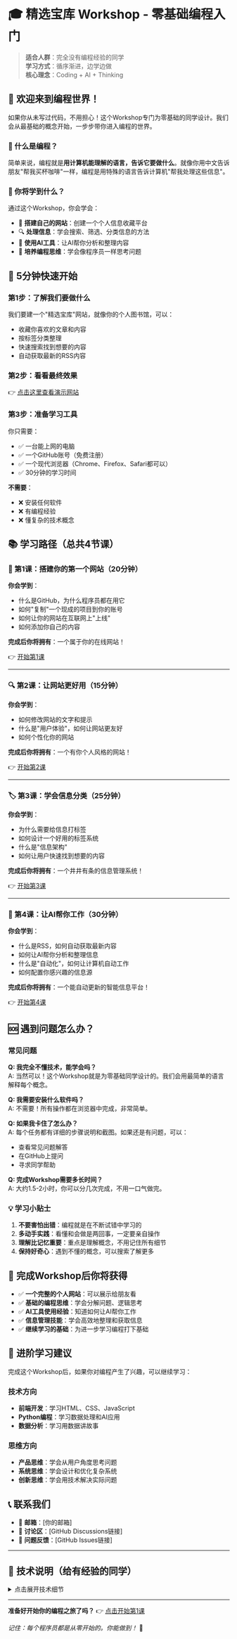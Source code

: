 # 🎓 精选宝库 Workshop - 零基础编程入门

> **适合人群**：完全没有编程经验的同学  
> **学习方式**：循序渐进，边学边做  
> **核心理念**：Coding + AI + Thinking  

## 👋 欢迎来到编程世界！

如果你从未写过代码，不用担心！这个Workshop专门为零基础的同学设计。我们会从最基础的概念开始，一步步带你进入编程的世界。

### 🤔 什么是编程？
简单来说，编程就是**用计算机能理解的语言，告诉它要做什么**。就像你用中文告诉朋友"帮我买杯咖啡"一样，编程是用特殊的语言告诉计算机"帮我处理这些信息"。

### 🎯 你将学到什么？

通过这个Workshop，你会学会：
- 📱 **搭建自己的网站**：创建一个个人信息收藏平台
- 🔍 **处理信息**：学会搜索、筛选、分类信息的方法
- 🤖 **使用AI工具**：让AI帮你分析和整理内容
- 🧠 **培养编程思维**：学会像程序员一样思考问题

## 🚀 5分钟快速开始

### 第1步：了解我们要做什么
我们要建一个"精选宝库"网站，就像你的个人图书馆，可以：
- 收藏你喜欢的文章和内容
- 按标签分类整理
- 快速搜索找到想要的内容
- 自动获取最新的RSS内容

### 第2步：看看最终效果
👉 [点击这里查看演示网站](https://你的用户名.github.io/curated-gems)

### 第3步：准备学习工具
你只需要：
- ✅ 一台能上网的电脑
- ✅ 一个GitHub账号（免费注册）
- ✅ 一个现代浏览器（Chrome、Firefox、Safari都可以）
- ✅ 30分钟的学习时间

**不需要**：
- ❌ 安装任何软件
- ❌ 有编程经验
- ❌ 懂复杂的技术概念

## 📚 学习路径（总共4节课）

### 🎯 第1课：搭建你的第一个网站（20分钟）
**你会学到**：
- 什么是GitHub，为什么程序员都在用它
- 如何"复制"一个现成的项目到你的账号
- 如何让你的网站在互联网上"上线"
- 如何添加你自己的内容

**完成后你将拥有**：一个属于你的在线网站！

👉 [开始第1课](v1/task.md)

---

### 🔍 第2课：让网站更好用（15分钟）
**你会学到**：
- 如何修改网站的文字和提示
- 什么是"用户体验"，如何让网站更友好
- 如何个性化你的网站

**完成后你将拥有**：一个有你个人风格的网站！

👉 [开始第2课](v2/task.md)

---

### 🏷️ 第3课：学会信息分类（25分钟）
**你会学到**：
- 为什么需要给信息打标签
- 如何设计一个好用的标签系统
- 什么是"信息架构"
- 如何让用户快速找到想要的内容

**完成后你将拥有**：一个井井有条的信息管理系统！

👉 [开始第3课](v3/task.md)

---

### 🤖 第4课：让AI帮你工作（30分钟）
**你会学到**：
- 什么是RSS，如何自动获取最新内容
- 如何让AI帮你分析和整理信息
- 什么是"自动化"，如何让计算机自动工作
- 如何配置你感兴趣的信息源

**完成后你将拥有**：一个能自动更新的智能信息平台！

👉 [开始第4课](v4/task.md)

## 🆘 遇到问题怎么办？

### 常见问题

**Q: 我完全不懂技术，能学会吗？**  
A: 当然可以！这个Workshop就是为零基础同学设计的。我们会用最简单的语言解释每个概念。

**Q: 我需要安装什么软件吗？**  
A: 不需要！所有操作都在浏览器中完成，非常简单。

**Q: 如果我卡住了怎么办？**  
A: 每个任务都有详细的步骤说明和截图。如果还是有问题，可以：
- 查看常见问题解答
- 在GitHub上提问
- 寻求同学帮助

**Q: 完成Workshop需要多长时间？**  
A: 大约1.5-2小时，你可以分几次完成，不用一口气做完。

### 💡 学习小贴士

1. **不要害怕出错**：编程就是在不断试错中学习的
2. **多动手实践**：看懂和会做是两回事，一定要亲自操作
3. **理解比记忆重要**：重点是理解概念，不用记住所有细节
4. **保持好奇心**：遇到不懂的概念，可以搜索了解更多

## 🎉 完成Workshop后你将获得

- ✅ **一个完整的个人网站**：可以展示给朋友看
- ✅ **基础的编程思维**：学会分解问题、逻辑思考
- ✅ **AI工具使用经验**：知道如何让AI帮你工作
- ✅ **信息管理技能**：学会高效地整理和获取信息
- ✅ **继续学习的基础**：为进一步学习编程打下基础

## 🌟 进阶学习建议

完成这个Workshop后，如果你对编程产生了兴趣，可以继续学习：

### 技术方向
- **前端开发**：学习HTML、CSS、JavaScript
- **Python编程**：学习数据处理和AI应用
- **数据分析**：学习用数据讲故事

### 思维方向
- **产品思维**：学会从用户角度思考问题
- **系统思维**：学会设计和优化复杂系统
- **创新思维**：学会用技术解决实际问题

## 📞 联系我们

- 📧 **邮箱**：[你的邮箱]
- 💬 **讨论区**：[GitHub Discussions链接]
- 🐛 **问题反馈**：[GitHub Issues链接]

---

## 🔧 技术说明（给有经验的同学）

<details>
<summary>点击展开技术细节</summary>

### 技术栈
- **前端**：原生HTML/CSS/JavaScript
- **数据处理**：Python + RSS解析
- **AI集成**：OpenRouter API
- **部署**：GitHub Pages
- **自动化**：GitHub Actions

### 项目特色
- 零依赖的前端实现
- 响应式设计
- 多语言支持
- 自动化内容更新
- 模块化的代码结构

### 贡献指南
欢迎提交Issue和Pull Request来改进这个Workshop！

</details>

---

**准备好开始你的编程之旅了吗？** 👉 [点击开始第1课](v1/task.md)

*记住：每个程序员都是从零开始的。你能做到！* 💪